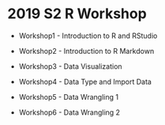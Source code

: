 # 2019 S2 R Workshop

* Workshop1 - Introduction to R and RStudio

* Workshop2 - Introduction to R Markdown

* Workshop3 - Data Visualization 

* Workshop4 - Data Type and Import Data

* Workshop5 - Data Wrangling 1

* Workshop6 - Data Wrangling 2
